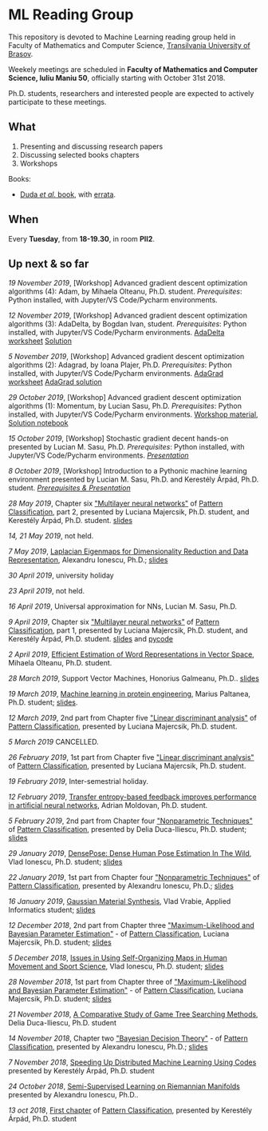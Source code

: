 # ML Reading Group

This repository is devoted to Machine Learning reading group held in Faculty of Mathematics and Computer Science, [Transilvania University of Brasov](http://www.unitv.ro/).

Weekely meetings are scheduled in **Faculty of Mathematics and Computer Science, Iuliu Maniu 50**, officially starting with October 31st 2018.

Ph.D. students, researchers and interested people are expected to actively participate to these meetings.

## What

1) Presenting and discussing research papers
2) Discussing selected books chapters
3) Workshops

Books:

- [Duda *et al.* book](https://www.amazon.com/Pattern-Classification-Pt-1-Richard-Duda/dp/0471056693/), with [errata](https://www.cse.unr.edu/~bebis/CS479/Handouts/Errata.pdf).

## When

Every **Tuesday**, from **18-19.30**, in room **PII2**.

## Up next & so far

*19 November 2019*, [Workshop] Advanced gradient descent optimization algorithms (4): Adam, by Mihaela Olteanu, Ph.D. student. *Prerequisites*: Python installed, with Jupyter/VS Code/Pycharm environments.

*12 November 2019*, [Workshop] Advanced gradient descent optimization algorithms (3): AdaDelta, by Bogdan Ivan, student. *Prerequisites*: Python installed, with Jupyter/VS Code/Pycharm environments. [AdaDelta worksheet](/Presentations/2019/11.November/12/AdaDelta_Worksheet.ipynb) [Solution](/Presentations/2019/11.November/12/AdaDelta_Worksheet_Solved.ipynb)

*5 November 2019*, [Workshop] Advanced gradient descent optimization algorithms (2): Adagrad, by Ioana Plajer, Ph.D. *Prerequisites*: Python installed, with Jupyter/VS Code/Pycharm environments. [AdaGrad worksheet](/Presentations/2019/11.November/05/AdaGrad-Worksheet.ipynb) [AdaGrad solution](/Presentations/2019/11.November/05/AdaGrad_solutions.ipynb)
 
*29 October 2019*, [Workshop] Advanced gradient descent optimization algorithms (1): Momentum, by Lucian Sasu, Ph.D. *Prerequisites*: Python installed, with Jupyter/VS Code/Pycharm environments. [Workshop material](/Presentations/2019/10.October/29/Momentum_workshop.ipynb),  [Solution notebook](/Presentations/2019/10.October/29/Momentum.ipynb)

*15 October 2019*, [Workshop] Stochastic gradient decent hands-on presented by Lucian M. Sasu, Ph.D. *Prerequisites*: Python installed, with Jupyter/VS Code/Pycharm environments. [*Presentation*](/Presentations/2019/10.October/15/sgd.ipynb)

*8 October 2019*, [Workshop] Introduction to a Pythonic machine learning environment presented by Lucian M. Sasu, Ph.D. and Kerestély Árpád, Ph.D. student. [*Prerequisites & Presentation*](/Presentations/2019/10.October/08/IntroToML.ipynb)

*28 May 2019*, Chapter six ["Multilayer neural networks"](https://cds.cern.ch/record/683166/files/0471056693_TOC.pdf) of [Pattern Classification](https://www.amazon.com/Pattern-Classification-Pt-1-Richard-Duda/dp/0471056693/ref=sr_1_1?ie=UTF8&qid=1540993285&sr=8-1&keywords=Classification+duda), part 2, presented by Luciana Majercsik, Ph.D. student, and  Kerestély Árpád, Ph.D. student. [slides](/Presentations/2019/05.May/28/NN_part2.pdf)

*14, 21 May 2019*, not held.

*7 May 2019*, [Laplacian Eigenmaps for Dimensionality Reduction and Data Representation](/Presentations/2019/05.May/07/Laplacian.pdf), Alexandru Ionescu, Ph.D.; [slides](/Presentations/2019/05.May/07/Laplacian_Eigenmaps.pdf)

*30 April 2019*, university holiday

*23 April 2019*, not held.

*16 April 2019*, Universal approximation for NNs, Lucian M. Sasu, Ph.D.

*9 April 2019*, Chapter six ["Multilayer neural networks"](https://cds.cern.ch/record/683166/files/0471056693_TOC.pdf) of [Pattern Classification](https://www.amazon.com/Pattern-Classification-Pt-1-Richard-Duda/dp/0471056693/ref=sr_1_1?ie=UTF8&qid=1540993285&sr=8-1&keywords=Classification+duda), part 1, presented by Luciana Majercsik, Ph.D. student, and  Kerestély Árpád, Ph.D. student. [slides](/Presentations/2019/04.April/09/NN_part1.pdf) and [pycode](/Presentations/2019/04.April/09/python/)

*2 April 2019*, [Efficient Estimation of Word Representations in Vector Space](https://arxiv.org/pdf/1301.3781.pdf), Mihaela Olteanu, Ph.D. student.

*28 March 2019*, Support Vector Machines, Honorius Galmeanu, Ph.D.. [slides](/Presentations/2019/03.March/28/svm-slides.pdf)

*19 March 2019*, [Machine learning in protein engineering](https://arxiv.org/pdf/1811.10775.pdf), Marius Paltanea, Ph.D. student; [slides](/Presentations/2019/03.March/19/ML_protein.pdf).

*12 March 2019*, 2nd part from Chapter five ["Linear discriminant analysis"](https://cds.cern.ch/record/683166/files/0471056693_TOC.pdf) of [Pattern Classification](https://www.amazon.com/Pattern-Classification-Pt-1-Richard-Duda/dp/0471056693/ref=sr_1_1?ie=UTF8&qid=1540993285&sr=8-1&keywords=Classification+duda), presented by Luciana Majercsik, Ph.D. student.

*5 March 2019* CANCELLED.

*26 February 2019*, 1st part from Chapter five ["Linear discriminant analysis"](https://cds.cern.ch/record/683166/files/0471056693_TOC.pdf) of [Pattern Classification](https://www.amazon.com/Pattern-Classification-Pt-1-Richard-Duda/dp/0471056693/ref=sr_1_1?ie=UTF8&qid=1540993285&sr=8-1&keywords=Classification+duda), presented by Luciana Majercsik, Ph.D. student.

*19 February 2019*, Inter-semestrial holiday.

*12 February 2019*, [Transfer entropy-based feedback improves performance in artificial neural networks](https://arxiv.org/pdf/1706.04265.pdf), Adrian Moldovan, Ph.D. student.

*5 February 2019*, 2nd part from Chapter four ["Nonparametric Techniques"](https://cds.cern.ch/record/683166/files/0471056693_TOC.pdf) of [Pattern Classification](https://www.amazon.com/Pattern-Classification-Pt-1-Richard-Duda/dp/0471056693/ref=sr_1_1?ie=UTF8&qid=1540993285&sr=8-1&keywords=Classification+duda), presented by Delia Duca-Iliescu, Ph.D. student; [slides](/Presentations/2019/02.February/05/Prezentare_ML_5_feb.pdf)

*29 January 2019*, [DensePose: Dense Human Pose Estimation In The Wild](https://research.fb.com/wp-content/uploads/2018/03/densepose-dense-human-pose-estimation-in-thewild.pdf?), Vlad Ionescu, Ph.D. student; [slides](/Presentations/2019/01.January/29/DensePose_IonescuVlad.pdf)

*22 January 2019*, 1st part from Chapter four ["Nonparametric Techniques"](https://cds.cern.ch/record/683166/files/0471056693_TOC.pdf) of [Pattern Classification](https://www.amazon.com/Pattern-Classification-Pt-1-Richard-Duda/dp/0471056693/ref=sr_1_1?ie=UTF8&qid=1540993285&sr=8-1&keywords=Classification+duda), presented by Alexandru Ionescu, Ph.D.; [slides](/Presentations/2019/01.January/22/Nonparametric_techniques_Chapter4Part1.pdf)

*16 January 2019*, [Gaussian Material Synthesis](https://users.cg.tuwien.ac.at/zsolnai/gfx/gaussian-material-synthesis/), Vlad Vrabie, Applied Informatics student; [slides](/Presentations/2019/01.January/16/Prezentare_Cerc_ML.pdf)

*12 December 2018*, 2nd part from Chapter three ["Maximum-Likelihood and Bayesian Parameter Estimation"](https://cds.cern.ch/record/683166/files/0471056693_TOC.pdf) - of [Pattern Classification](https://www.amazon.com/Pattern-Classification-Pt-1-Richard-Duda/dp/0471056693/ref=sr_1_1?ie=UTF8&qid=1540993285&sr=8-1&keywords=Classification+duda), Luciana Majercsik, Ph.D. student; [slides](/Presentations/2018/12.December/12/Hidden_Markov_models.pdf)

*5 December 2018*, [Issues in Using Self-Organizing Maps in Human Movement and Sport Science](https://content.sciendo.com/view/journals/ijcss/16/1/article-p1.xml), Vlad Ionescu, Ph.D. student; [slides](/Presentations/2018/12.December/05/Issues_in_Using_Self-Organizing_Maps_in_Human_Movement_and_Sport_Science.pdf)

*28 November 2018*, 1st part from Chapter three of ["Maximum-Likelihood and Bayesian Parameter Estimation"](https://cds.cern.ch/record/683166/files/0471056693_TOC.pdf) - of [Pattern Classification](https://www.amazon.com/Pattern-Classification-Pt-1-Richard-Duda/dp/0471056693/ref=sr_1_1?ie=UTF8&qid=1540993285&sr=8-1&keywords=Classification+duda), Luciana Majercsik, Ph.D. student; [slides](/Presentations/2018/11.November/28/Max_likelihood.pdf)

*21 November 2018*, [A Comparative Study of Game Tree Searching Methods](/Presentations/2018/11.November/21/A_Comparative_Study_of_Game_Tree_Searching_Methods.pdf), Delia Duca-Iliescu, Ph.D. student

*14 November 2018*, Chapter two ["Bayesian Decision Theory"](https://cds.cern.ch/record/683166/files/0471056693_TOC.pdf) - of [Pattern Classification](https://www.amazon.com/Pattern-Classification-Pt-1-Richard-Duda/dp/0471056693/ref=sr_1_1?ie=UTF8&qid=1540993285&sr=8-1&keywords=Classification+duda), presented by Alexandru Ionescu, Ph.D.; [slides](/Presentations/2018/11.November/14/Bayesian_decision_theory_(PC2).pdf)

*7 November 2018*, [Speeding Up Distributed Machine Learning Using Codes](https://github.com/lmsasu/MLReadingGroup/tree/master/Presentations/2018/11.November/07) presented by Kerestély Árpád, Ph.D. student 

*24 October 2018*, [Semi-Supervised Learning on Riemannian Manifolds](http://people.cs.uchicago.edu/~niyogi/papersps/BNMLJ.pdf) presented by Alexandru Ionescu, Ph.D.. 

*13 oct 2018*, [First chapter](https://cds.cern.ch/record/683166/files/0471056693_TOC.pdf) of [Pattern Classification](https://www.amazon.com/Pattern-Classification-Pt-1-Richard-Duda/dp/0471056693/ref=sr_1_1?ie=UTF8&qid=1540993285&sr=8-1&keywords=Classification+duda), presented by Kerestély Árpád, Ph.D. student
